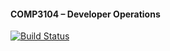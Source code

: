  #### COMP3104 – Developer Operations
 [![Build Status](https://app.travis-ci.com/KentCTSchool/COMP3104.svg?branch=main)](https://app.travis-ci.com/KentCTSchool/COMP3104)